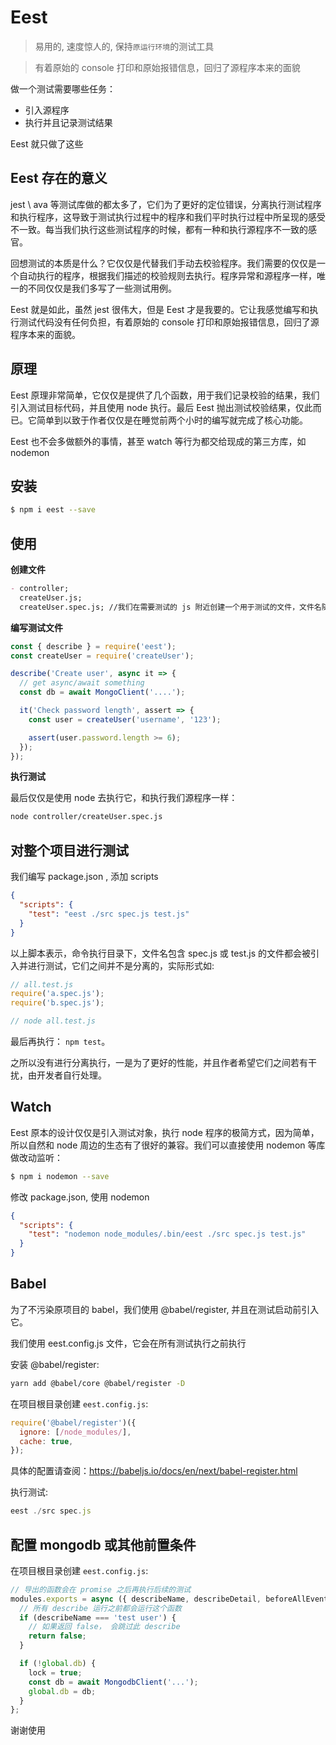 # Eest

> 易用的, 速度惊人的, 保持`原运行环境`的测试工具

> 有着原始的 console 打印和原始报错信息，回归了源程序本来的面貌

做一个测试需要哪些任务：

- 引入源程序
- 执行并且记录测试结果

Eest 就只做了这些

## Eest 存在的意义

jest \ ava 等测试库做的都太多了，它们为了更好的定位错误，分离执行测试程序和执行程序，这导致于测试执行过程中的程序和我们平时执行过程中所呈现的感受不一致。每当我们执行这些测试程序的时候，都有一种和执行源程序不一致的感官。

回想测试的本质是什么？它仅仅是代替我们手动去校验程序。我们需要的仅仅是一个自动执行的程序，根据我们描述的校验规则去执行。程序异常和源程序一样，唯一的不同仅仅是我们多写了一些测试用例。

Eest 就是如此，虽然 jest 很伟大，但是 Eest 才是我要的。它让我感觉编写和执行测试代码没有任何负担，有着原始的 console 打印和原始报错信息，回归了源程序本来的面貌。

## 原理

Eest 原理非常简单，它仅仅是提供了几个函数，用于我们记录校验的结果，我们引入测试目标代码，并且使用 node 执行。最后 Eest 抛出测试校验结果，仅此而已。它简单到以致于作者仅仅是在睡觉前两个小时的编写就完成了核心功能。

Eest 也不会多做额外的事情，甚至 watch 等行为都交给现成的第三方库，如 nodemon

## 安装

```sh
$ npm i eest --save
```

## 使用

**创建文件**

```md
- controller;
  createUser.js;
  createUser.spec.js; //我们在需要测试的 js 附近创建一个用于测试的文件，文件名随意
```

**编写测试文件**

```js
const { describe } = require('eest');
const createUser = require('createUser');

describe('Create user', async it => {
  // get async/await something
  const db = await MongoClient('....');

  it('Check password length', assert => {
    const user = createUser('username', '123');

    assert(user.password.length >= 6);
  });
});
```

**执行测试**

最后仅仅是使用 node 去执行它，和执行我们源程序一样：

```sh
node controller/createUser.spec.js
```

## 对整个项目进行测试

我们编写 package.json , 添加 scripts

```json
{
  "scripts": {
    "test": "eest ./src spec.js test.js"
  }
}
```

以上脚本表示，命令执行目录下，文件名包含 spec.js 或 test.js 的文件都会被引入并进行测试，它们之间并不是分离的，实际形式如:

```js
// all.test.js
require('a.spec.js');
require('b.spec.js');

// node all.test.js
```

最后再执行： `npm test`。

之所以没有进行分离执行，一是为了更好的性能，并且作者希望它们之间若有干扰，由开发者自行处理。

## Watch

Eest 原本的设计仅仅是引入测试对象，执行 node 程序的极简方式，因为简单，所以自然和 node 周边的生态有了很好的兼容。我们可以直接使用 nodemon 等库做改动监听：

```sh
$ npm i nodemon --save
```

修改 package.json, 使用 nodemon

```json
{
  "scripts": {
    "test": "nodemon node_modules/.bin/eest ./src spec.js test.js"
  }
}
```

## Babel

为了不污染原项目的 babel，我们使用 @babel/register, 并且在测试启动前引入它。

我们使用 eest.config.js 文件，它会在所有测试执行之前执行

安装 @babel/register:

```sh
yarn add @babel/core @babel/register -D
```

在项目根目录创建 `eest.config.js`:

```js
require('@babel/register')({
  ignore: [/node_modules/],
  cache: true,
});
```

具体的配置请查阅：https://babeljs.io/docs/en/next/babel-register.html

执行测试:

```js
eest ./src spec.js
```

## 配置 mongodb 或其他前置条件

在项目根目录创建 `eest.config.js`:

```js
// 导出的函数会在 promise 之后再执行后续的测试
modules.exports = async ({ describeName, describeDetail, beforeAllEvents, allProgress }) => {
  // 所有 describe 运行之前都会运行这个函数
  if (describeName === 'test user') {
    // 如果返回 false， 会跳过此 describe
    return false;
  }

  if (!global.db) {
    lock = true;
    const db = await MongodbClient('...');
    global.db = db;
  }
};
```

谢谢使用
